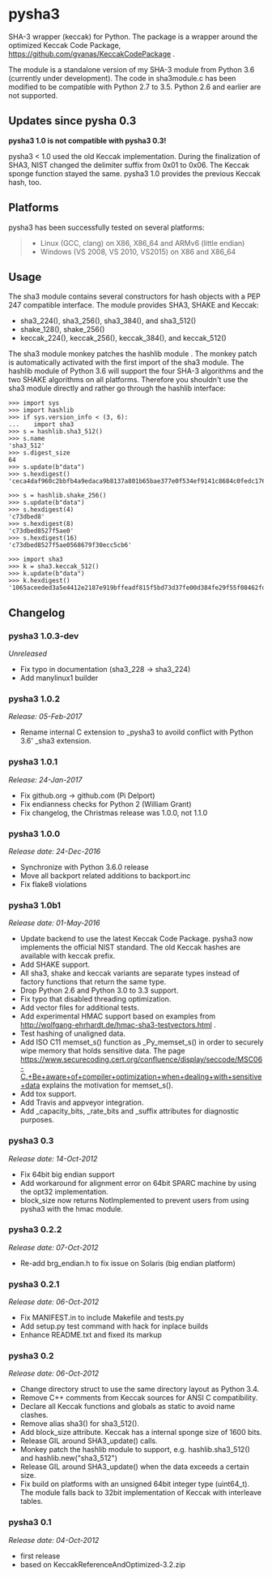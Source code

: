 pysha3
======

SHA-3 wrapper (keccak) for Python. The package is a wrapper around the
optimized Keccak Code Package,
<https://github.com/gvanas/KeccakCodePackage> .

The module is a standalone version of my SHA-3 module from Python 3.6
(currently under development). The code in sha3module.c has been
modified to be compatible with Python 2.7 to 3.5. Python 2.6 and earlier
are not supported.

Updates since pysha 0.3
-----------------------

**pysha3 1.0 is not compatible with pysha3 0.3!**

pysha3 &lt; 1.0 used the old Keccak implementation. During the
finalization of SHA3, NIST changed the delimiter suffix from 0x01 to
0x06. The Keccak sponge function stayed the same. pysha3 1.0 provides
the previous Keccak hash, too.

Platforms
---------

pysha3 has been successfully tested on several platforms:

> -   Linux (GCC, clang) on X86, X86\_64 and ARMv6 (little endian)
> -   Windows (VS 2008, VS 2010, VS2015) on X86 and X86\_64

Usage
-----

The sha3 module contains several constructors for hash objects with a
PEP 247 compatible interface. The module provides SHA3, SHAKE and
Keccak:

-   sha3\_224(), sha3\_256(), sha3\_384(), and sha3\_512()
-   shake\_128(), shake\_256()
-   keccak\_224(), keccak\_256(), keccak\_384(), and keccak\_512()

The sha3 module monkey patches the hashlib module . The monkey patch is
automatically activated with the first import of the sha3 module. The
hashlib module of Python 3.6 will support the four SHA-3 algorithms and
the two SHAKE algorithms on all platforms. Therefore you shouldn't use
the sha3 module directly and rather go through the hashlib interface:

    >>> import sys
    >>> import hashlib
    >>> if sys.version_info < (3, 6):
    ...    import sha3
    >>> s = hashlib.sha3_512()
    >>> s.name
    'sha3_512'
    >>> s.digest_size
    64
    >>> s.update(b"data")
    >>> s.hexdigest()
    'ceca4daf960c2bbfb4a9edaca9b8137a801b65bae377e0f534ef9141c8684c0fedc1768d1afde9766572846c42b935f61177eaf97d355fa8dc2bca3fecfa754d'

    >>> s = hashlib.shake_256()
    >>> s.update(b"data")
    >>> s.hexdigest(4)
    'c73dbed8'
    >>> s.hexdigest(8)
    'c73dbed8527f5ae0'
    >>> s.hexdigest(16)
    'c73dbed8527f5ae0568679f30ecc5cb6'

    >>> import sha3
    >>> k = sha3.keccak_512()
    >>> k.update(b"data")
    >>> k.hexdigest()
    '1065aceeded3a5e4412e2187e919bffeadf815f5bd73d37fe00d384fe29f55f08462fdabe1007b993ce5b8119630e7db93101d9425d6e352e22ffe3dcb56b825'

Changelog
---------

### pysha3 1.0.3-dev

*Unreleased*

-   Fix typo in documentation (sha3\_228 -&gt; sha3\_224)
-   Add manylinux1 builder

### pysha3 1.0.2

*Release: 05-Feb-2017*

-   Rename internal C extension to \_pysha3 to avoild conflict with
    Python 3.6' \_sha3 extension.

### pysha3 1.0.1

*Release: 24-Jan-2017*

-   Fix github.org -&gt; github.com (Pi Delport)
-   Fix endianness checks for Python 2 (William Grant)
-   Fix changelog, the Christmas release was 1.0.0, not 1.1.0

### pysha3 1.0.0

*Release date: 24-Dec-2016*

-   Synchronize with Python 3.6.0 release
-   Move all backport related additions to backport.inc
-   Fix flake8 violations

### pysha3 1.0b1

*Release date: 01-May-2016*

-   Update backend to use the latest Keccak Code Package. pysha3 now
    implements the official NIST standard. The old Keccak hashes are
    available with keccak prefix.
-   Add SHAKE support.
-   All sha3, shake and keccak variants are separate types instead of
    factory functions that return the same type.
-   Drop Python 2.6 and Python 3.0 to 3.3 support.
-   Fix typo that disabled threading optimization.
-   Add vector files for additional tests.
-   Add experimental HMAC support based on examples from
    <http://wolfgang-ehrhardt.de/hmac-sha3-testvectors.html> .
-   Test hashing of unaligned data.
-   Add ISO C11 memset\_s() function as \_Py\_memset\_s() in order to
    securely wipe memory that holds sensitive data. The page
    <https://www.securecoding.cert.org/confluence/display/seccode/MSC06-C.+Be+aware+of+compiler+optimization+when+dealing+with+sensitive+data>
    explains the motivation for memset\_s().
-   Add tox support.
-   Add Travis and appveyor integration.
-   Add \_capacity\_bits, \_rate\_bits and \_suffix attributes for
    diagnostic purposes.

### pysha3 0.3

*Release date: 14-Oct-2012*

-   Fix 64bit big endian support
-   Add workaround for alignment error on 64bit SPARC machine by using
    the opt32 implementation.
-   block\_size now returns NotImplemented to prevent users from using
    pysha3 with the hmac module.

### pysha3 0.2.2

*Release date: 07-Oct-2012*

-   Re-add brg\_endian.h to fix issue on Solaris (big endian platform)

### pysha3 0.2.1

*Release date: 06-Oct-2012*

-   Fix MANIFEST.in to include Makefile and tests.py
-   Add setup.py test command with hack for inplace builds
-   Enhance README.txt and fixed its markup

### pysha3 0.2

*Release date: 06-Oct-2012*

-   Change directory struct to use the same directory layout as Python
    3.4.
-   Remove C++ comments from Keccak sources for ANSI C compatibility.
-   Declare all Keccak functions and globals as static to avoid name
    clashes.
-   Remove alias sha3() for sha3\_512().
-   Add block\_size attribute. Keccak has a internal sponge size of 1600
    bits.
-   Release GIL around SHA3\_update() calls.
-   Monkey patch the hashlib module to support, e.g. hashlib.sha3\_512()
    and hashlib.new("sha3\_512")
-   Release GIL around SHA3\_update() when the data exceeds a certain
    size.
-   Fix build on platforms with an unsigned 64bit integer type
    (uint64\_t). The module falls back to 32bit implementation of Keccak
    with interleave tables.

### pysha3 0.1

*Release date: 04-Oct-2012*

-   first release
-   based on KeccakReferenceAndOptimized-3.2.zip

